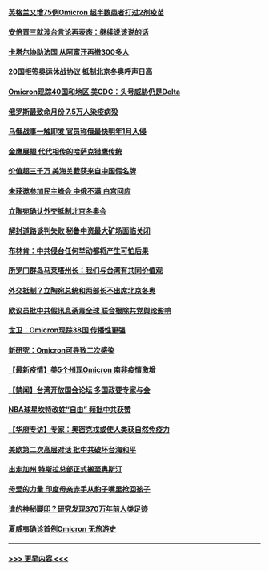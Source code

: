 #### [英格兰又增75例Omicron 超半数患者打过2剂疫苗](../pages/prog202/a103285197.md?t=12042301) 
#### [安倍晋三就涉台言论再表态：继续说该说的话](../pages/prog202/a103285142.md?t=12042301) 
#### [卡塔尔协助法国 从阿富汗再撤300多人](../pages/prog202/a103285081.md?t=12042301) 
#### [20国拒签奥运休战协议 抵制北京冬奥呼声日高](../pages/prog202/a103285045.md?t=12042301) 
#### [Omicron现踪40国和地区 美CDC：头号威胁仍是Delta](../pages/prog202/a103284943.md?t=12042301) 
#### [俄罗斯最致命月份  7.5万人染疫病殁](../pages/prog202/a103284870.md?t=12042301) 
#### [乌俄战事一触即发 官员称俄最快明年1月入侵](../pages/prog202/a103284851.md?t=12042301) 
#### [金鹰展翅 代代相传的哈萨克猎鹰传统](../pages/prog202/a103284691.md?t=12042301) 
#### [价值超三千万 美海关截获来自中国假名牌](../pages/prog202/a103284560.md?t=12042301) 
#### [未获邀参加民主峰会 中俄不满 白宫回应](../pages/prog202/a103284676.md?t=12042301) 
#### [立陶宛确认外交抵制北京冬奥会](../pages/prog202/a103284574.md?t=12042301) 
#### [解封道路谈判失败 秘鲁中资最大矿场面临关闭](../pages/prog202/a103284408.md?t=12042301) 
#### [布林肯：中共侵台任何举动都将产生可怕后果](../pages/prog202/a103284659.md?t=12042301) 
#### [所罗门群岛马莱塔州长：我们与台湾有共同价值观](../pages/prog202/a103284369.md?t=12042301) 
#### [外交抵制？立陶宛总统和两部长不出席北京冬奥](../pages/prog202/a103284447.md?t=12042301) 
#### [欧议员批中共假讯息荼毒全球 联合根除共党舆论影响](../pages/prog202/a103284313.md?t=12042301) 
#### [世卫：Omicron现踪38国 传播性更强](../pages/prog202/a103284281.md?t=12042301) 
#### [新研究：Omicron可导致二次感染](../pages/prog202/a103284402.md?t=12042301) 
#### [【最新疫情】美5个州现Omicron 南非疫情激增](../pages/prog202/a103284384.md?t=12042301) 
#### [【禁闻】台湾开放国会论坛 多国政要专家与会](../pages/prog202/a103284329.md?t=12042301) 
#### [NBA球星坎特改姓“自由” 频批中共获赞](../pages/prog202/a103284376.md?t=12042301) 
#### [【华府专访】专家：奥密克戎或使人类获自然免疫力](../pages/prog202/a103284344.md?t=12042301) 
#### [美欧第二次高层对话 批中共破坏台海和平](../pages/prog202/a103284288.md?t=12042301) 
#### [出走加州 特斯拉总部正式搬至奥斯汀](../pages/prog202/a103284291.md?t=12042301) 
#### [母爱的力量 印度母亲赤手从豹子嘴里抢回孩子](../pages/prog202/a103284205.md?t=12042301) 
#### [谁的神秘脚印？研究发现370万年前人类足迹](../pages/prog202/a103284202.md?t=12042301) 
#### [夏威夷确诊首例Omicron 无旅游史](../pages/prog202/a103284192.md?t=12042301) 

----
#### [ >>> 更早内容 <<< ](../indexes/prog202-earlier.md)
